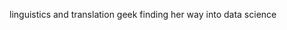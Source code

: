 linguistics and translation geek finding her way into data science
<!---
aldibit/aldibit is a ✨ special ✨ repository because its `README.md` (this file) appears on your GitHub profile.
You can click the Preview link to take a look at your changes.
--->
